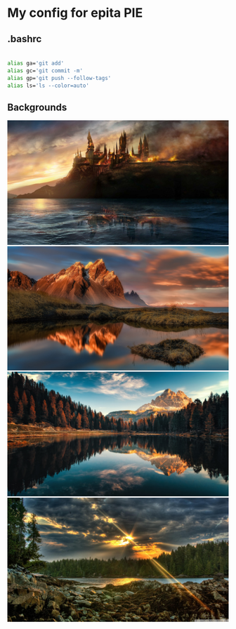 # My config for epita PIE 

## .bashrc

```sh

alias ga='git add'
alias gc='git commit -m'
alias gp='git push --follow-tags'
alias ls='ls --color=auto'


```

## Backgrounds

![test](./background1.jpg)
![test](./background2.jpg)
![test](./background3.jpg)
![test](./background4.jpg)


